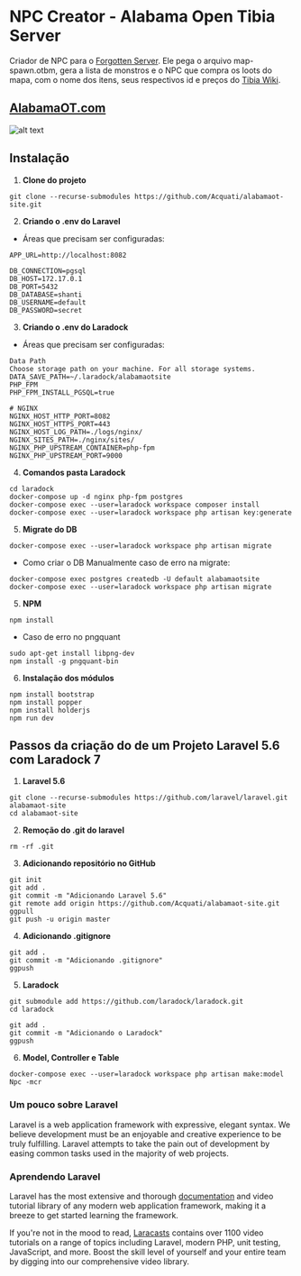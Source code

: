 # NPC Creator - Alabama Open Tibia Server

Criador de NPC para o [Forgotten Server](https://github.com/otland/forgottenserver).
Ele pega o arquivo map-spawn.otbm, gera a lista de monstros e o NPC que compra os loots do mapa, com o nome dos itens, seus respectivos id e preços do [Tibia Wiki](https://www.tibiawiki.com.br/).

## [AlabamaOT.com](http://www.alabamaot.com/)

![alt text](https://github.com/Acquati/alabamaot-site/blob/master/public/images/npc-creator.png)

## Instalação

1. **Clone do projeto**

```
git clone --recurse-submodules https://github.com/Acquati/alabamaot-site.git
```

2. **Criando o .env do Laravel**

- Áreas que precisam ser configuradas:
```
APP_URL=http://localhost:8082
```
```
DB_CONNECTION=pgsql
DB_HOST=172.17.0.1
DB_PORT=5432
DB_DATABASE=shanti
DB_USERNAME=default
DB_PASSWORD=secret
```

3. **Criando o .env do Laradock**

- Áreas que precisam ser configuradas:
```
Data Path
Choose storage path on your machine. For all storage systems.
DATA_SAVE_PATH=~/.laradock/alabamaotsite
PHP_FPM
PHP_FPM_INSTALL_PGSQL=true
```
```
# NGINX
NGINX_HOST_HTTP_PORT=8082
NGINX_HOST_HTTPS_PORT=443
NGINX_HOST_LOG_PATH=./logs/nginx/
NGINX_SITES_PATH=./nginx/sites/
NGINX_PHP_UPSTREAM_CONTAINER=php-fpm
NGINX_PHP_UPSTREAM_PORT=9000
```

4. **Comandos pasta Laradock**

```
cd laradock
docker-compose up -d nginx php-fpm postgres
docker-compose exec --user=laradock workspace composer install
docker-compose exec --user=laradock workspace php artisan key:generate
```

5. **Migrate do DB**

```
docker-compose exec --user=laradock workspace php artisan migrate
```
- Como criar o DB Manualmente caso de erro na migrate:
```
docker-compose exec postgres createdb -U default alabamaotsite
docker-compose exec --user=laradock workspace php artisan migrate
```

5. **NPM**

```
npm install
```
- Caso de erro no pngquant
```
sudo apt-get install libpng-dev
npm install -g pngquant-bin
```

6. **Instalação dos módulos**

```
npm install bootstrap
npm install popper
npm install holderjs
npm run dev
```

## Passos da criação do de um Projeto Laravel 5.6 com Laradock 7

1. **Laravel 5.6**

```
git clone --recurse-submodules https://github.com/laravel/laravel.git alabamaot-site
cd alabamaot-site
```

2. **Remoção do .git do laravel**

```
rm -rf .git
```

3. **Adicionando repositório no GitHub**

```
git init
git add .
git commit -m "Adicionando Laravel 5.6"
git remote add origin https://github.com/Acquati/alabamaot-site.git
ggpull
git push -u origin master
```

4. **Adicionando .gitignore**

```
git add .
git commit -m "Adicionando .gitignore"
ggpush
```

5. **Laradock**

```
git submodule add https://github.com/laradock/laradock.git
cd laradock
```
```
git add .
git commit -m "Adicionando o Laradock"
ggpush
```

6. **Model, Controller e Table**

```
docker-compose exec --user=laradock workspace php artisan make:model Npc -mcr
```

### Um pouco sobre Laravel

Laravel is a web application framework with expressive, elegant syntax. We believe development must be an enjoyable and creative experience to be truly fulfilling. Laravel attempts to take the pain out of development by easing common tasks used in the majority of web projects.

### Aprendendo Laravel

Laravel has the most extensive and thorough [documentation](https://laravel.com/docs) and video tutorial library of any modern web application framework, making it a breeze to get started learning the framework.

If you're not in the mood to read, [Laracasts](https://laracasts.com) contains over 1100 video tutorials on a range of topics including Laravel, modern PHP, unit testing, JavaScript, and more. Boost the skill level of yourself and your entire team by digging into our comprehensive video library.